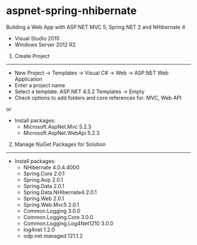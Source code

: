 # aspnet-spring-nhibernate
Building a Web App with ASP.NET MVC 5, Spring.NET 2 and NHibernate 4

* Visual Studio 2015
* Windows Server 2012 R2

1. Create Project
-----------------

* New Project -> Templates -> Visual C# -> Web -> ASP.NET Web Application
* Enter a project name
* Select a template: ASP.NET 4.5.2 Templates -> Empty
* Check options to add folders and core references for: MVC, Web API

or

* Install packages:
    * Microsoft.AspNet.Mvc 5.2.3
    * Microsoft.AspNet.WebApi 5.2.3

2. Manage NuGet Packages for Solution
-------------------------------------

* Install packages:
    * NHibernate 4.0.4.4000
    * Spring.Core 2.0.1
    * Spring.Aop 2.0.1
    * Spring.Data 2.0.1
    * Spring.Data.NHibernate4 2.0.1
    * Spring.Web 2.0.1
    * Spring.Web.Mvc5 2.0.1
    * Common.Logging 3.0.0
    * Common.Logging.Core 3.0.0
    * Common.Logging.Log4Net1210 3.0.0
    * log4net 1.2.0
    * odp.net.managed 121.1.2